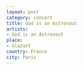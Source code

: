 ```yaml
---
layout: post
category: concert
title: God is an Astronaut
artists: 
- God is an Astronaut
place: 
- Glazart
country: France
city: Paris
---
```



